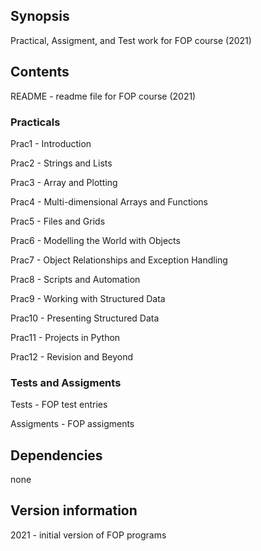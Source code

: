 ## Synopsis

Practical, Assigment, and Test work for FOP course (2021)

## Contents

README - readme file for FOP course (2021)


### Practicals
Prac1 - Introduction

Prac2 - Strings and Lists

Prac3 - Array and Plotting

Prac4 - Multi-dimensional Arrays and Functions

Prac5 - Files and Grids

Prac6 - Modelling the World with Objects

Prac7 - Object Relationships and Exception Handling

Prac8 - Scripts and Automation

Prac9 - Working with Structured Data

Prac10 - Presenting Structured Data

Prac11 - Projects in Python

Prac12 - Revision and Beyond


### Tests and Assigments
Tests - FOP test entries

Assigments - FOP assigments

## Dependencies

none

## Version information

2021 - initial version of FOP programs
